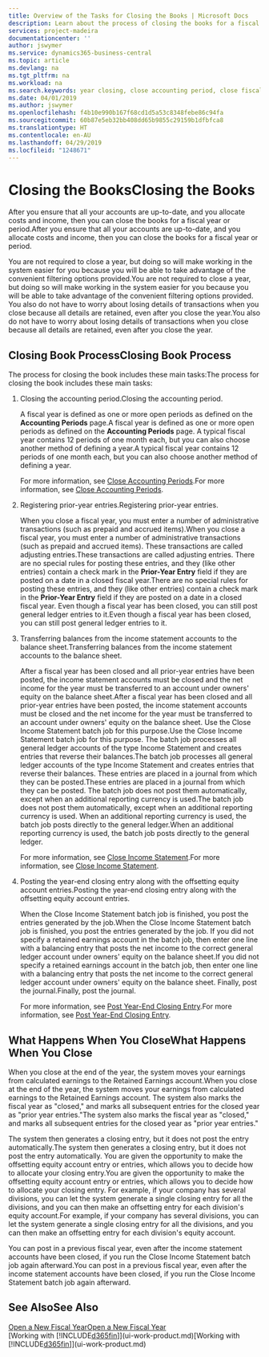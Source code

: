 ```yaml
---
title: Overview of the Tasks for Closing the Books | Microsoft Docs
description: Learn about the process of closing the books for a fiscal year or period, and what happens after you close at the end of a year.
services: project-madeira
documentationcenter: ''
author: jswymer
ms.service: dynamics365-business-central
ms.topic: article
ms.devlang: na
ms.tgt_pltfrm: na
ms.workload: na
ms.search.keywords: year closing, close accounting period, close fiscal year, bank account detailed trial balance
ms.date: 04/01/2019
ms.author: jswymer
ms.openlocfilehash: f4b10e990b167f68cd1d5a53c8348febe86c94fa
ms.sourcegitcommit: 60b87e5eb32bb408dd65b9855c29159b1dfbfca8
ms.translationtype: HT
ms.contentlocale: en-AU
ms.lasthandoff: 04/29/2019
ms.locfileid: "1248671"
---
```

# <a name="closing-the-books"></a><span data-ttu-id="4f2e9-103">Closing the Books</span><span class="sxs-lookup"><span data-stu-id="4f2e9-103">Closing the Books</span></span>
<span data-ttu-id="4f2e9-104">After you ensure that all your accounts are up-to-date, and you allocate costs and income, then you can close the books for a fiscal year or period.</span><span class="sxs-lookup"><span data-stu-id="4f2e9-104">After you ensure that all your accounts are up-to-date, and you allocate costs and income, then you can close the books for a fiscal year or period.</span></span>

<span data-ttu-id="4f2e9-105">You are not required to close a year, but doing so will make working in the system easier for you because you will be able to take advantage of the convenient filtering options provided.</span><span class="sxs-lookup"><span data-stu-id="4f2e9-105">You are not required to close a year, but doing so will make working in the system easier for you because you will be able to take advantage of the convenient filtering options provided.</span></span> <span data-ttu-id="4f2e9-106">You also do not have to worry about losing details of transactions when you close because all details are retained, even after you close the year.</span><span class="sxs-lookup"><span data-stu-id="4f2e9-106">You also do not have to worry about losing details of transactions when you close because all details are retained, even after you close the year.</span></span>

## <a name="closing-book-process"></a><span data-ttu-id="4f2e9-107">Closing Book Process</span><span class="sxs-lookup"><span data-stu-id="4f2e9-107">Closing Book Process</span></span>
<span data-ttu-id="4f2e9-108">The process for closing the book includes these main tasks:</span><span class="sxs-lookup"><span data-stu-id="4f2e9-108">The process for closing the book includes these main tasks:</span></span>

1. <span data-ttu-id="4f2e9-109">Closing the accounting period.</span><span class="sxs-lookup"><span data-stu-id="4f2e9-109">Closing the accounting period.</span></span>

    <span data-ttu-id="4f2e9-110">A fiscal year is defined as one or more open periods as defined on the **Accounting Periods** page.</span><span class="sxs-lookup"><span data-stu-id="4f2e9-110">A fiscal year is defined as one or more open periods as defined on the **Accounting Periods** page.</span></span> <span data-ttu-id="4f2e9-111">A typical fiscal year contains 12 periods of one month each, but you can also choose another method of defining a year.</span><span class="sxs-lookup"><span data-stu-id="4f2e9-111">A typical fiscal year contains 12 periods of one month each, but you can also choose another method of defining a year.</span></span>

    <span data-ttu-id="4f2e9-112">For more information, see [Close Accounting Periods](year-close-account-periods.md).</span><span class="sxs-lookup"><span data-stu-id="4f2e9-112">For more information, see [Close Accounting Periods](year-close-account-periods.md).</span></span>
2. <span data-ttu-id="4f2e9-113">Registering prior-year entries.</span><span class="sxs-lookup"><span data-stu-id="4f2e9-113">Registering prior-year entries.</span></span>

    <span data-ttu-id="4f2e9-114">When you close a fiscal year, you must enter a number of administrative transactions (such as prepaid and accrued items).</span><span class="sxs-lookup"><span data-stu-id="4f2e9-114">When you close a fiscal year, you must enter a number of administrative transactions (such as prepaid and accrued items).</span></span> <span data-ttu-id="4f2e9-115">These transactions are called adjusting entries.</span><span class="sxs-lookup"><span data-stu-id="4f2e9-115">These transactions are called adjusting entries.</span></span> <span data-ttu-id="4f2e9-116">There are no special rules for posting these entries, and they (like other entries) contain a check mark in the **Prior-Year Entry** field if they are posted on a date in a closed fiscal year.</span><span class="sxs-lookup"><span data-stu-id="4f2e9-116">There are no special rules for posting these entries, and they (like other entries) contain a check mark in the **Prior-Year Entry** field if they are posted on a date in a closed fiscal year.</span></span> <span data-ttu-id="4f2e9-117">Even though a fiscal year has been closed, you can still post general ledger entries to it.</span><span class="sxs-lookup"><span data-stu-id="4f2e9-117">Even though a fiscal year has been closed, you can still post general ledger entries to it.</span></span>
3. <span data-ttu-id="4f2e9-118">Transferring balances from the income statement accounts to the balance sheet.</span><span class="sxs-lookup"><span data-stu-id="4f2e9-118">Transferring balances from the income statement accounts to the balance sheet.</span></span>

    <span data-ttu-id="4f2e9-119">After a fiscal year has been closed and all prior-year entries have been posted, the income statement accounts must be closed and the net income for the year must be transferred to an account under owners' equity on the balance sheet.</span><span class="sxs-lookup"><span data-stu-id="4f2e9-119">After a fiscal year has been closed and all prior-year entries have been posted, the income statement accounts must be closed and the net income for the year must be transferred to an account under owners' equity on the balance sheet.</span></span> <span data-ttu-id="4f2e9-120">Use the Close Income Statement batch job for this purpose.</span><span class="sxs-lookup"><span data-stu-id="4f2e9-120">Use the Close Income Statement batch job for this purpose.</span></span> <span data-ttu-id="4f2e9-121">The batch job processes all general ledger accounts of the type Income Statement and creates entries that reverse their balances.</span><span class="sxs-lookup"><span data-stu-id="4f2e9-121">The batch job processes all general ledger accounts of the type Income Statement and creates entries that reverse their balances.</span></span> <span data-ttu-id="4f2e9-122">These entries are placed in a journal from which they can be posted.</span><span class="sxs-lookup"><span data-stu-id="4f2e9-122">These entries are placed in a journal from which they can be posted.</span></span> <span data-ttu-id="4f2e9-123">The batch job does not post them automatically, except when an additional reporting currency is used.</span><span class="sxs-lookup"><span data-stu-id="4f2e9-123">The batch job does not post them automatically, except when an additional reporting currency is used.</span></span> <span data-ttu-id="4f2e9-124">When an additional reporting currency is used, the batch job posts directly to the general ledger.</span><span class="sxs-lookup"><span data-stu-id="4f2e9-124">When an additional reporting currency is used, the batch job posts directly to the general ledger.</span></span>

    <span data-ttu-id="4f2e9-125">For more information, see [Close Income Statement](year-close-income-statement.md).</span><span class="sxs-lookup"><span data-stu-id="4f2e9-125">For more information, see [Close Income Statement](year-close-income-statement.md).</span></span>
4. <span data-ttu-id="4f2e9-126">Posting the year-end closing entry along with the offsetting equity account entries.</span><span class="sxs-lookup"><span data-stu-id="4f2e9-126">Posting the year-end closing entry along with the offsetting equity account entries.</span></span>

    <span data-ttu-id="4f2e9-127">When the Close Income Statement batch job is finished, you post the entries generated by the job.</span><span class="sxs-lookup"><span data-stu-id="4f2e9-127">When the Close Income Statement batch job is finished, you post the entries generated by the job.</span></span> <span data-ttu-id="4f2e9-128">If you did not specify a retained earnings account in the batch job, then enter one line with a balancing entry that posts the net income to the correct general ledger account under owners' equity on the balance sheet.</span><span class="sxs-lookup"><span data-stu-id="4f2e9-128">If you did not specify a retained earnings account in the batch job, then enter one line with a balancing entry that posts the net income to the correct general ledger account under owners' equity on the balance sheet.</span></span> <span data-ttu-id="4f2e9-129">Finally, post the journal.</span><span class="sxs-lookup"><span data-stu-id="4f2e9-129">Finally, post the journal.</span></span>

    <span data-ttu-id="4f2e9-130">For more information, see [Post Year-End Closing Entry](year-how-post-year-end-close-entry.md).</span><span class="sxs-lookup"><span data-stu-id="4f2e9-130">For more information, see [Post Year-End Closing Entry](year-how-post-year-end-close-entry.md).</span></span>

## <a name="what-happens-when-you-close"></a><span data-ttu-id="4f2e9-131">What Happens When You Close</span><span class="sxs-lookup"><span data-stu-id="4f2e9-131">What Happens When You Close</span></span>
<span data-ttu-id="4f2e9-132">When you close at the end of the year, the system moves your earnings from calculated earnings to the Retained Earnings account.</span><span class="sxs-lookup"><span data-stu-id="4f2e9-132">When you close at the end of the year, the system moves your earnings from calculated earnings to the Retained Earnings account.</span></span> <span data-ttu-id="4f2e9-133">The system also marks the fiscal year as "closed," and marks all subsequent entries for the closed year as "prior year entries."</span><span class="sxs-lookup"><span data-stu-id="4f2e9-133">The system also marks the fiscal year as "closed," and marks all subsequent entries for the closed year as "prior year entries."</span></span>

<span data-ttu-id="4f2e9-134">The system then generates a closing entry, but it does not post the entry automatically.</span><span class="sxs-lookup"><span data-stu-id="4f2e9-134">The system then generates a closing entry, but it does not post the entry automatically.</span></span> <span data-ttu-id="4f2e9-135">You are given the opportunity to make the offsetting equity account entry or entries, which allows you to decide how to allocate your closing entry.</span><span class="sxs-lookup"><span data-stu-id="4f2e9-135">You are given the opportunity to make the offsetting equity account entry or entries, which allows you to decide how to allocate your closing entry.</span></span> <span data-ttu-id="4f2e9-136">For example, if your company has several divisions, you can let the system generate a single closing entry for all the divisions, and you can then make an offsetting entry for each division's equity account.</span><span class="sxs-lookup"><span data-stu-id="4f2e9-136">For example, if your company has several divisions, you can let the system generate a single closing entry for all the divisions, and you can then make an offsetting entry for each division's equity account.</span></span>

<span data-ttu-id="4f2e9-137">You can post in a previous fiscal year, even after the income statement accounts have been closed, if you run the Close Income Statement batch job again afterward.</span><span class="sxs-lookup"><span data-stu-id="4f2e9-137">You can post in a previous fiscal year, even after the income statement accounts have been closed, if you run the Close Income Statement batch job again afterward.</span></span>

## <a name="see-also"></a><span data-ttu-id="4f2e9-138">See Also</span><span class="sxs-lookup"><span data-stu-id="4f2e9-138">See Also</span></span>
[<span data-ttu-id="4f2e9-139">Open a New Fiscal Year</span><span class="sxs-lookup"><span data-stu-id="4f2e9-139">Open a New Fiscal Year</span></span>](finance-how-open-new-fiscal-year.md)  
<span data-ttu-id="4f2e9-140">[Working with [!INCLUDE[d365fin](includes/d365fin_md.md)]](ui-work-product.md)</span><span class="sxs-lookup"><span data-stu-id="4f2e9-140">[Working with [!INCLUDE[d365fin](includes/d365fin_md.md)]](ui-work-product.md)</span></span>
